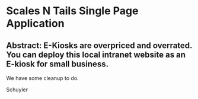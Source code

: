 # Scales N Tails Single Page Application

## Abstract: E-Kiosks are overpriced and overrated.  You can deploy this local intranet website as an E-kiosk for small business.  

We have some cleanup to do.

Schuyler
